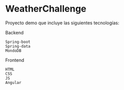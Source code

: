 # WeatherChallenge

Proyecto demo que incluye las siguientes tecnologías:

Backend

    Spring-boot
    Spring-data
    MondoDB

Frontend

    HTML
    CSS
    JS
    Angular